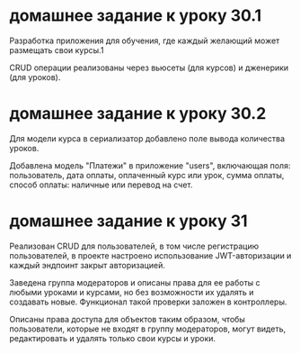 # домашнее задание к уроку 30.1

Разработка приложения для обучения, где каждый желающий может размещать свои курсы.1

CRUD  операции реализованы через вьюсеты (для курсов) и дженерики (для уроков).

# домашнее задание к уроку 30.2

Для модели курса в сериализатор добавлено поле вывода количества уроков.

Добавлена модель "Платежи" в приложение "users", включающая поля:
    пользователь,
    дата оплаты,
    оплаченный курс или урок,
    сумма оплаты,
    способ оплаты: наличные или перевод на счет.

# домашнее задание к уроку 31

Реализован CRUD для пользователей, в том числе регистрацию пользователей,
в проекте настроено использование JWT-авторизации и каждый эндпоинт закрыт авторизацией.

Заведена группа модераторов и описаны права для ее работы с любыми уроками и курсами,
но без возможности их удалять и создавать новые. Функционал такой проверки заложен в контроллеры.

Описаны права доступа для объектов таким образом, чтобы пользователи, которые не входят в группу модераторов,
могут видеть, редактировать и удалять только свои курсы и уроки.